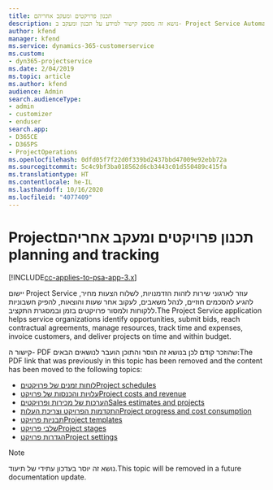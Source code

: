 ```yaml
---
title: ‏‫תכנון פרויקטים ומעקב אחריהם
description: נושא זה מספק קישור למידע על תכנון ומעקב ב- Project Service Automation.
author: kfend
manager: kfend
ms.service: dynamics-365-customerservice
ms.custom:
- dyn365-projectservice
ms.date: 2/04/2019
ms.topic: article
ms.author: kfend
audience: Admin
search.audienceType:
- admin
- customizer
- enduser
search.app:
- D365CE
- D365PS
- ProjectOperations
ms.openlocfilehash: 0dfd05f7f22d0f339bd2437bbd47009e92ebb72a
ms.sourcegitcommit: 5c4c9bf3ba018562d6cb3443c01d550489c415fa
ms.translationtype: HT
ms.contentlocale: he-IL
ms.lasthandoff: 10/16/2020
ms.locfileid: "4077409"
---
```

# <a name="project-planning-and-tracking"></a><span data-ttu-id="92b51-103">‏‫תכנון פרויקטים ומעקב אחריהם</span><span class="sxs-lookup"><span data-stu-id="92b51-103">Project planning and tracking</span></span>

[!INCLUDE[cc-applies-to-psa-app-3.x](../../includes/cc-applies-to-psa-app-3x.md)]

<span data-ttu-id="92b51-104">יישום Project Service עוזר לארגוני שירות לזהות הזדמנויות, לשלוח הצעות מחיר, להגיע להסכמים חוזיים, לנהל משאבים, לעקוב אחר שעות והוצאות, להפיק חשבוניות ללקוחות ולמסור פרויקטים בזמן ובמסגרת התקציב.</span><span class="sxs-lookup"><span data-stu-id="92b51-104">The Project Service application helps service organizations identify opportunities, submit bids, reach contractual agreements, manage resources, track time and expenses, invoice customers, and deliver projects on time and within budget.</span></span> 

<span data-ttu-id="92b51-105">קישור ה- PDF שהוזכר קודם לכן בנושא זה הוסר והתוכן הועבר לנושאים הבאים:</span><span class="sxs-lookup"><span data-stu-id="92b51-105">The PDF link that was previously in this topic has been removed and the content has been moved to the following topics:</span></span>

- [<span data-ttu-id="92b51-106">לוחות זמנים של פרויקטים</span><span class="sxs-lookup"><span data-stu-id="92b51-106">Project schedules</span></span>](../project-creating.md)
- [<span data-ttu-id="92b51-107">עלויות והכנסות של פרויקט</span><span class="sxs-lookup"><span data-stu-id="92b51-107">Project costs and revenue</span></span>](../project-estimating.md)
- [<span data-ttu-id="92b51-108">הערכות של מכירות ופרויקטים</span><span class="sxs-lookup"><span data-stu-id="92b51-108">Sales estimates and projects</span></span>](../project-leveraging.md)
- [<span data-ttu-id="92b51-109">התקדמות הפרויקט וצריכת העלות</span><span class="sxs-lookup"><span data-stu-id="92b51-109">Project progress and cost consumption</span></span>](../project-tracking.md)
- [<span data-ttu-id="92b51-110">תבניות פרויקט</span><span class="sxs-lookup"><span data-stu-id="92b51-110">Project templates</span></span>](../project-templates.md)
- [<span data-ttu-id="92b51-111">שלבי פרויקט</span><span class="sxs-lookup"><span data-stu-id="92b51-111">Project stages</span></span>](../project-stages.md)
- [<span data-ttu-id="92b51-112">הגדרות פרויקט</span><span class="sxs-lookup"><span data-stu-id="92b51-112">Project settings</span></span>](../project-settings.md)

> [!NOTE]
> <span data-ttu-id="92b51-113">נושא זה יוסר בעדכון עתידי של תיעוד.</span><span class="sxs-lookup"><span data-stu-id="92b51-113">This topic will be removed in a future documentation update.</span></span> 
